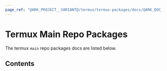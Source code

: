 ```yaml
---
page_ref: "@ARK_PROJECT__VARIANT@/termux/termux-packages/docs/@ARK_DOC__VERSION@/repos/main/packages/index.html"
---
```


# Termux Main Repo Packages

<!-- @ARK_DOCS__HEADER_PLACEHOLDER@ -->

The termux `main` repo packages docs are listed below.

## Contents

&nbsp;
